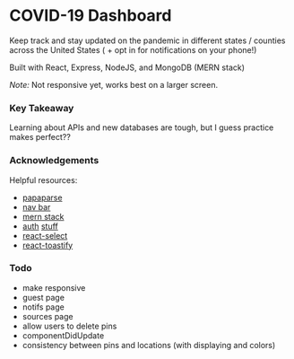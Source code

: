 # COVID-19 Dashboard

Keep track and stay updated on the pandemic in different states / counties across the United States ( + opt in for notifications on your phone!)

Built with React, Express, NodeJS, and MongoDB (MERN stack)

*Note:* Not responsive yet, works best on a larger screen.

### Key Takeaway

Learning about APIs and new databases are tough, but I guess practice makes perfect??

### Acknowledgements

Helpful resources:
- [papaparse](https://www.papaparse.com/)
- [nav bar](https://www.youtube.com/watch?v=5R9jFHlG6ik&ab_channel=WebDevSimplified)
- [mern stack](https://www.youtube.com/watch?v=7CqJlxBYj-M&ab_channel=freeCodeCamp.org)
- [auth](https://blog.bitsrc.io/build-a-login-auth-app-with-mern-stack-part-1-c405048e3669) [stuff](https://www.youtube.com/watch?v=LKlO8vLvUao&t=5007s&ab_channel=JavaScriptMastery)
- [react-select](https://react-select.com/home)
- [react-toastify](https://fkhadra.github.io/react-toastify/introduction/)

### Todo
- make responsive
- guest page
- notifs page
- sources page
- allow users to delete pins
- componentDidUpdate
- consistency between pins and locations (with displaying and colors)
